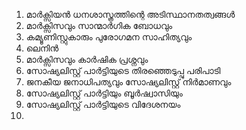 1. മാർക്സിയൻ ധനശാസ്ത്രത്തിന്റെ അടിസ്ഥാനതത്വങ്ങൾ 
2. മാർക്സിസവും സാന്മാർഗിക ബോധവും
3. കമ്യൂണിസ്റ്റുകാരും പുരോഗമന സാഹിത്യവും
4. ലെനിൻ
5. മാർക്സിസവും കാർഷിക പ്രശ്നവും
6. സോഷ്യലിസ്റ്റ് പാർട്ടിയുടെ തിരഞ്ഞെടുപ്പു പരിപാടി
7. ജനകീയ ജനാധിപത്യവും സോഷ്യലിസ്റ്റ് നിർമാണവും 
8. സോഷ്യലിസ്റ്റ് പാർട്ടിയും ബൂർഷ്വാസിയും
9. സോഷ്യലിസ്റ്റ് പാർട്ടിയുടെ വിദേശനയം
10. 